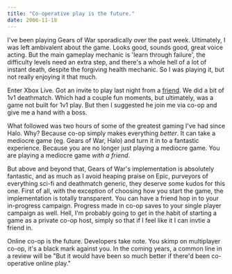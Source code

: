 ```yaml
---
title: "Co-operative play is the future."
date: 2006-11-18
---
```

I've been playing Gears of War sporadically over the past week. Ultimately, I was left ambivalent about the game. Looks good, sounds good, great voice acting. But the main gameplay mechanic is 'learn through failure', the difficulty levels need an extra step, and there's a whole hell of a lot of instant death, despite the forgiving health mechanic. So I was playing it, but not really enjoying it that much.

Enter Xbox Live. Got an invite to play last night from a [friend](http://live.xbox.com/en-US/profile/profile.aspx?pp=0&GamerTag=SqueakyFoo). We did a bit of 1v1 deathmatch. Which had a couple fun moments, but ultimately, was a game not built for 1v1 play. But then I suggested he join me via co-op and give me a hand with a boss.

What followed was two hours of some of the greatest gaming I've had since Halo. Why? Because co-op simply makes everything *better*. It can take a mediocre game (eg. Gears of War, Halo) and turn it in to a fantastic experience. Because you are no longer just playing a mediocre game. You are playing a mediocre game *with a friend*.

But above and beyond that, Gears of War's implementation is absolutely fantastic, and as much as I avoid heaping praise on Epic, purveyors of everything sci-fi and deathmatch generic, they deserve some kudos for this one. First of all, with the exception of choosing how you start the game, the implementation is totally transparent. You can have a friend hop in to your in-progress campaign. Progress made in co-op saves to your single player campaign as well. Hell, I'm probably going to get in the habit of starting a game as a private co-op host, simply so that if I feel like it I can invtie a friend in.

Online co-op is the future. Developers take note. You skimp on multiplayer co-op, it's a black mark against you. In the coming years, a common line in a review will be "But it would have been so much better if there'd been co-operative online play."